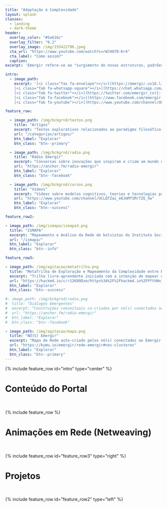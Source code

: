```yaml
---
title: "Adaptação à Complexidade"
layout: splash
classes:
  - landing
  - dark-theme
header:
  overlay_color: "#5e616c"
  overlay_filter: "0.2"
  overlay_image: /img/155422796.jpeg
  cta_url: "https://www.youtube.com/watch?v=rWJ4O70-Kr4"
  cta_label: "Como assim?"
  caption:
excerpt: 'Emergir refere-se ao "surgimento de novas estruturas, padrões e propriedades coerentes durante o processo de auto-organização em sistemas complexos." [*Jeffrey Goldstein*](http://www.anecdote.com/pdfs/papers/EmergenceAsAConsutructIssue1_1_3.pdf)'

intro:
  - image_path:
    excerpt: '[<i class="fas fa-envelope"></i>](https://emergir.us16.list-manage.com/subscribe/post?u=28e41725851da04e2014a8180&id=06c739eed3){: .btn .btn--info}
    [<i class="fab fa-whatsapp-square"></i>](https://chat.whatsapp.com/4DzwqHLNBkMJ8gCQ3MEeLb){: .btn .btn--success}
    [<i class="fab fa-twitter"></i>](https://twitter.com/emergir_co){: .btn .btn--twitter}
    [<i class="fab fa-facebook"></i>](https://www.facebook.com/emergir.co){: .btn .btn--facebook}
    [<i class="fab fa-youtube"></i>](https://www.youtube.com/channel/UCLQTZai_e6JmMf1Mr7ZG_Xw){: .btn .btn--danger}'

feature_row:

  - image_path: /img/bckgrnd/textos.png
    title: "Artigos"
    excerpt: "Textos explorativos relacionados ao paradigma filosófico-científico da Complexidade."
    url: "/categorias/artigos/"
    btn_label: "Explorar"
    btn_class: "btn--primary"

  - image_path: /img/bckgrnd/radio.png
    title: "Rádio Emergir"
    excerpt: "Conversas sobre inovações que inspiram e criam um mundo de maior resiliência."
    url: "https://anchor.fm/radio-emergir"
    btn_label: "Explorar"
    btn_class: "btn--facebook"

  - image_path: /img/bckgrnd/cursos.png
    title: "Vídeos"
    excerpt: "Vídeos sobre modelos cognitivos, teorias e tecnologias para um mundo de interdependências."
    url: "https://www.youtube.com/channel/UCLQTZai_e6JmMf1Mr7ZG_Xw"
    btn_label: "Explorar"
    btn_class: "btn--success"

feature_row2:

- image_path: /img/ismapa/ismapa3.png
  title: "ISMAPA"
  excerpt: "Mapeamento e Análise da Rede de bolsistas do Instituto Social para Motivar, Apoiar e Reconhecer Talentos ([Ismart](http://www.ismart.org.br/))."
  url: "/ismapa/"
  btn_label: "Explorar"
  btn_class: "btn--info"

feature_row3:

- image_path: /img/agitacao/metatrilha.png
  title: "MetaTrilha de Exploração e Mapeamento da Complexidade entre Nó(s)"
  excerpt: "Trilha livre-aprendente iniciada com a intenção de mapear o ecossistema da [E2GLATS](https://www.facebook.com/groups/348046888683469?epa=SEARCH_BOX&jazoest=2651001191001057657808611973788079701071175268516650671217357119798071122109995310379100721207610011752111901035865100119976676119896780116569978109721151118345725749831021127911184103671037766658498112545269775476111119) com o software [Kumu](https://kumu.io/) que tomou vida própria através de ramificações de mapeamentos diversos."
  url: "https://hackmd.io/c/r12K89Dzm/https%3A%2F%2Fhackmd.io%2FPfthNnjIQBi04CvvyNbY6w%3Fview"
  btn_label: "Explorar"
  btn_class: "btn--success"

#- image_path: /img/bckgrnd/radio.png
#  title: "Diálogos Emergentes"
#  excerpt: "Construções conceituais co-criadas por nó(s) conectados no [grupo do Emergir no WhatsApp](https://chat.whatsapp.com/invite/4DzwqHLNBkMJ8gCQ3MEeLb)."
#  url: "https://anchor.fm/radio-emergir"
#  btn_label: "Explorar"
#  btn_class: "btn--facebook"

- image_path: /img/agitacao/mapa.png
  title: "NÓ(S) Emergir"
  excerpt: "Mapa de Rede auto-criado pelos nó(s) conectados ao Emergir. Quem quiser se auto-mapear pode responder a este [formulário](https://docs.google.com/forms/d/e/1FAIpQLSf72-Vzv3aMqMRTBCpaA_SmhVkhioh8-W94OdB5YSYHcDmAFg/viewform?entry.511752193=%23+T%C3%ADtulo%0A%0A%23%23+Subt%C3%ADtulo%0A%0A%23%23%23+Sub-subt%C3%ADtulo%0A%0A**negrito**%0A*it%C3%A1lico*%0A%0AListas:%0A-+Item+1%0A-+Item+2%0A-+Item+3%0A%0AAdicionar+link:%0A[nome-link](https://link.com/)%0A%0AAdicionar+v%C3%ADdeo+do+youtube:%0A![nome-video-youtube](www.youtube.com/embed/mgK8QFYdbNk)%0A%0AAdicionar+imagem:%0A![nome-da-imagem](url-da-imagem))."
  url: "https://kumu.io/emergir/rede-emergir#nos-clusteres"
  btn_label: "Explorar"
  btn_class: "btn--primary"
---
```


{% include feature_row id="intro" type="center" %}

# Conteúdo do Portal
&nbsp;

{% include feature_row %}

# Animações em Rede (Netweaving)
&nbsp;

{% include feature_row id="feature_row3" type="right" %}

# Projetos
&nbsp;

{% include feature_row id="feature_row2" type="left" %}
